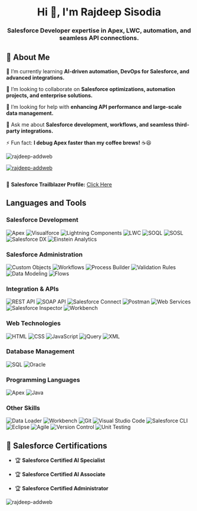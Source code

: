<h1 align="center">Hi 👋, I'm Rajdeep Sisodia</h1>
<h3 align="center">Salesforce Developer expertise in Apex, LWC, automation, and seamless API connections.</h3>

## 🚀 About Me  
🌱 I’m currently learning **AI-driven automation, DevOps for Salesforce, and advanced integrations.**  

👯 I’m looking to collaborate on **Salesforce optimizations, automation projects, and enterprise solutions.**

🤝 I’m looking for help with **enhancing API performance and large-scale data management.**  

💬 Ask me about **Salesforce development, workflows, and seamless third-party integrations.**  

⚡ Fun fact: **I debug Apex faster than my coffee brews!** ☕😆  

<p align="left"> <img src="https://komarev.com/ghpvc/?username=rajdeep-addweb&label=Profile%20views&color=0e75b6&style=flat" alt="rajdeep-addweb" /> </p>

<p align="left"> <a href="https://github.com/ryo-ma/github-profile-trophy"><img src="https://github-profile-trophy.vercel.app/?username=rajdeep-addweb" alt="rajdeep-addweb" /></a> </p>

<p align="left"> <a href="https://twitter.com/" target="blank"><img src="https://img.shields.io/twitter/follow/?logo=twitter&style=for-the-badge" alt="" /></a> </p>

🔗 **Salesforce Trailblazer Profile:** [Click Here](https://www.salesforce.com/trailblazer/rajdeepsingh)

## Languages and Tools

### Salesforce Development  
![Apex](https://img.shields.io/badge/Apex-000000?style=for-the-badge&logo=salesforce&logoColor=white)  ![Visualforce](https://img.shields.io/badge/Visualforce-00A1E0?style=for-the-badge&logo=salesforce&logoColor=white)  ![Lightning Components](https://img.shields.io/badge/Lightning%20Components-0070D2?style=for-the-badge&logo=salesforce&logoColor=white)  ![LWC](https://img.shields.io/badge/LWC-00A1E0?style=for-the-badge&logo=salesforce&logoColor=white)  ![SOQL](https://img.shields.io/badge/SOQL-FF9900?style=for-the-badge&logo=database&logoColor=white)  ![SOSL](https://img.shields.io/badge/SOSL-FF9900?style=for-the-badge&logo=database&logoColor=white)  ![Salesforce DX](https://img.shields.io/badge/Salesforce%20DX-00A1E0?style=for-the-badge&logo=salesforce&logoColor=white)  ![Einstein Analytics](https://img.shields.io/badge/Einstein%20Analytics-005F9E?style=for-the-badge&logo=salesforce&logoColor=white)  

### Salesforce Administration  
![Custom Objects](https://img.shields.io/badge/Custom%20Objects-FF9900?style=for-the-badge&logo=database&logoColor=white)  ![Workflows](https://img.shields.io/badge/Workflows-0070D2?style=for-the-badge&logo=salesforce&logoColor=white)  ![Process Builder](https://img.shields.io/badge/Process%20Builder-00A1E0?style=for-the-badge&logo=salesforce&logoColor=white) ![Validation Rules](https://img.shields.io/badge/Validation%20Rules-FF5733?style=for-the-badge&logo=salesforce&logoColor=white) ![Data Modeling](https://img.shields.io/badge/Data%20Modeling-FF9900?style=for-the-badge&logo=database&logoColor=white)  ![Flows](https://img.shields.io/badge/Flows-00A1E0?style=for-the-badge&logo=salesforce&logoColor=white)  

### Integration & APIs  
![REST API](https://img.shields.io/badge/REST%20API-FF9900?style=for-the-badge&logo=api&logoColor=white)  ![SOAP API](https://img.shields.io/badge/SOAP%20API-0070D2?style=for-the-badge&logo=api&logoColor=white)  ![Salesforce Connect](https://img.shields.io/badge/Salesforce%20Connect-00A1E0?style=for-the-badge&logo=salesforce&logoColor=white)  ![Postman](https://img.shields.io/badge/Postman-FF6C37?style=for-the-badge&logo=postman&logoColor=white)  ![Web Services](https://img.shields.io/badge/Web%20Services-0070D2?style=for-the-badge&logo=xml&logoColor=white)  ![Salesforce Inspector](https://img.shields.io/badge/Salesforce%20Inspector-00A1E0?style=for-the-badge&logo=salesforce&logoColor=white)  ![Workbench](https://img.shields.io/badge/Workbench-FF9900?style=for-the-badge&logo=tools&logoColor=white)  

### Web Technologies  
![HTML](https://img.shields.io/badge/HTML-FF5722?style=for-the-badge&logo=html5&logoColor=white)  ![CSS](https://img.shields.io/badge/CSS-1572B6?style=for-the-badge&logo=css3&logoColor=white)  ![JavaScript](https://img.shields.io/badge/JavaScript-F7DF1E?style=for-the-badge&logo=javascript&logoColor=black)  ![jQuery](https://img.shields.io/badge/jQuery-0769AD?style=for-the-badge&logo=jquery&logoColor=white)  ![XML](https://img.shields.io/badge/XML-FF5733?style=for-the-badge&logo=xml&logoColor=white)  

### Database Management  
![SQL](https://img.shields.io/badge/SQL-4479A1?style=for-the-badge&logo=sqlite&logoColor=white)  ![Oracle](https://img.shields.io/badge/Oracle-F80000?style=for-the-badge&logo=oracle&logoColor=white)  

### Programming Languages  
![Apex](https://img.shields.io/badge/Apex-000000?style=for-the-badge&logo=salesforce&logoColor=white)  ![Java](https://img.shields.io/badge/Java-007396?style=for-the-badge&logo=java&logoColor=white)  

### Other Skills  
![Data Loader](https://img.shields.io/badge/Data%20Loader-FF9900?style=for-the-badge&logo=database&logoColor=white)  ![Workbench](https://img.shields.io/badge/Workbench-0070D2?style=for-the-badge&logo=tools&logoColor=white)  ![Git](https://img.shields.io/badge/Git-F05032?style=for-the-badge&logo=git&logoColor=white)  ![Visual Studio Code](https://img.shields.io/badge/VS%20Code-007ACC?style=for-the-badge&logo=visual-studio-code&logoColor=white)  ![Salesforce CLI](https://img.shields.io/badge/Salesforce%20CLI-00A1E0?style=for-the-badge&logo=salesforce&logoColor=white)  ![Eclipse](https://img.shields.io/badge/Eclipse-2C2255?style=for-the-badge&logo=eclipse&logoColor=white)  ![Agile](https://img.shields.io/badge/Agile-0070D2?style=for-the-badge&logo=agile&logoColor=white) ![Version Control](https://img.shields.io/badge/Version%20Control-F05032?style=for-the-badge&logo=git&logoColor=white) ![Unit Testing](https://img.shields.io/badge/Unit%20Testing-00A1E0?style=for-the-badge&logo=test&logoColor=white)  

## 📜 Salesforce Certifications
- 🏆 **Salesforce Certified AI Specialist**
  
- 🏆 **Salesforce Certified AI Associate**
  
- 🏆 **Salesforce Certified Administrator**
  
<p><img align="left" src="https://github-readme-stats.vercel.app/api/top-langs?username=rajdeep-addweb&show_icons=true&locale=en&layout=compact" alt="rajdeep-addweb" /></p>
